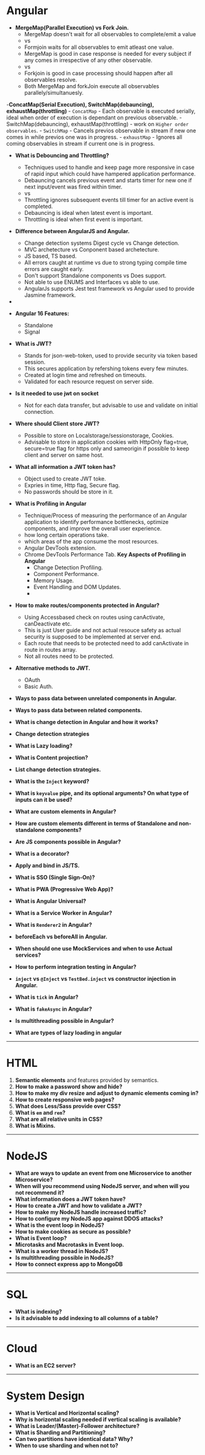 # Angular

- **MergeMap(Parallel Execution) vs Fork Join.**
    - MergeMap doesn't wait for all observables to complete/emit a value 
    - vs
    - Formjoin waits for all observables to emit atleast one value.
    - MergeMap is good in case response is needed for every subject if any comes in irrespective of any other      observable.
    - vs
    - Forkjoin is good in case processing should happen after all observables resolve.
    - Both MergeMap and forkJoin execute all observables parallely/simultanuesly.

-**ConcatMap(Serial Execution), SwitchMap(debauncing), exhaustMap(throttling)**
    - `ConcatMap` - Each observable is executed serially, ideal when order of execution is dependant on previous observable.
    - SwitchMap(debauncing), exhaustMap(throttling) - work on `Higher order observables`.
    - `SwitchMap` - Cancels previos observable in stream if new one comes in while previos one was in progress.
    - `exhaustMap` - Ignores all coming observables in stream if current one is in progress.

- **What is Debouncing and Throttling?**
    - Techniques used to handle and keep page more responsive in case of rapid input which could have hampered application performance.
    - Debauncing cancels previous event and starts timer for new one if next input/event was fired within timer.
    - vs
    - Throttling ignores subsequent events till timer for an active event is completed.
    - Debauncing is ideal when latest event is important.
    - Throttling is ideal when first event is important.

- **Difference between AngularJS and Angular.**
    - Change detection systems Digest cycle vs Change detection.
    - MVC archetecture vs Conponent based archetecture.
    - JS based, TS based.
    - All errors caught at runtime vs due to strong typing compile time errors are caught early.
    - Don't support Standalone components vs Does support.
    - Not able to use ENUMS and Interfaces vs able to use.
    - AngularJs supports Jest test framework vs Angular used to provide Jasmine framework.
- 
- **Angular 16 Features:**
  - Standalone
  - Signal

- **What is JWT?**
    - Stands for json-web-token, used to provide security via token based session.
    - This secures application by refershing tokens every few minutes.
    - Created at login time and refreshed on timeouts.
    - Validated for each resource request on server side.

- **Is it needed to use jwt on socket**
    - Not for each data transfer, but advisable to use and validate on initial connection.

- **Where should Client store JWT?**
    - Possible to store on Localstorage/sessionstorage, Cookies.
    - Advisable to store in application cookies with HttpOnly flag=true, secure=true flag for https only and sameorigin if possible to keep client and server on same host.

- **What all information a JWT token has?**
    - Object used to create JWT toke.
    - Expries in time, Http flag, Secure flag.
    - No passwords should be store in it.

- **What is Profiling in Angular**
    - Technique/Process of measuring the performance of an Angular application to identify performance bottlenecks, optimize components, and improve the overall user experience.
    - how long certain operations take.
    - which areas of the app consume the most resources.
    - Angular DevTools extension.
    - Chrome DevTools Performance Tab.
    **Key Aspects of Profiling in Angular**
        - Change Detection Profiling.
        - Component Performance.
        - Memory Usage.
        - Event Handling and DOM Updates.
        - 

- **How to make routes/components protected in Angular?**
    - Using Accessbased check on routes using canActivate, canDeactivate etc.
    - This is just User guide and not actual resouce safety as actual security is supposed to be implemented at server end.
    - Each route that needs to be protected need to add canActivate in route in routes array.
    - Not all routes need to be protected.

- **Alternative methods to JWT.**
    - OAuth
    - Basic Auth.

- **Ways to pass data between unrelated components in Angular.**
    
- **Ways to pass data between related components.**
- **What is change detection in Angular and how it works?**
- **Change detection strategies**
- **What is Lazy loading?**
- **What is Content projection?**
- **List change detection strategies.**
- **What is the `Inject` keyword?**
- **What is `keyvalue` pipe, and its optional arguments? On what type of inputs can it be used?**
- **What are custom elements in Angular?**
- **How are custom elements different in terms of Standalone and non-standalone components?**
- **Are JS components possible in Angular?**
- **What is a decorator?**
- **Apply and bind in JS/TS.**
- **What is SSO (Single Sign-On)?**
- **What is PWA (Progressive Web App)?**
- **What is Angular Universal?**
- **What is a Service Worker in Angular?**
- **What is `Renderer2` in Angular?**
- **beforeEach vs beforeAll in Angular.**
- **When should one use MockServices and when to use Actual services?**
- **How to perform integration testing in Angular?**
- **`inject` vs `@Inject` vs `TestBed.inject` vs constructor injection in Angular.**
- **What is `tick` in Angular?**
- **What is `fakeAsync` in Angular?**
- **Is multithreading possible in Angular?**
- **What are types of lazy loading in angular**

---

# HTML

1. **Semantic elements** and features provided by semantics.
2. **How to make a password show and hide?**
3. **How to make my div resize and adjust to dynamic elements coming in?**
4. **How to create responsive web pages?**
5. **What does Less/Sass provide over CSS?**
6. **What is `em` and `rem`?**
7. **What are all relative units in CSS?**
8. **What is Mixins.**

---

# NodeJS

- **What are ways to update an event from one Microservice to another Microservice?**
- **When will you recommend using NodeJS server, and when will you not recommend it?**
- **What information does a JWT token have?**
- **How to create a JWT and how to validate a JWT?**
- **How to make my NodeJS handle increased traffic?**
- **How to configure my NodeJS app against DDOS attacks?**
- **What is the event loop in NodeJS?**
- **How to make cookies as secure as possible?**
- **What is Event loop?**
- **Microtasks and Macrotasks in Event loop.**
- **What is a worker thread in NodeJS?**
- **Is multithreading possible in NodeJS?**
- **How to connect express app to MongoDB**

---

# SQL

- **What is indexing?**
- **Is it advisable to add indexing to all columns of a table?**

---

# Cloud

- **What is an EC2 server?**

---

# System Design

- **What is Vertical and Horizontal scaling?**
- **Why is horizontal scaling needed if vertical scaling is available?**
- **What is Leader/(Master)-Follower architecture?**
- **What is Sharding and Partitioning?**
- **Can two partitions have identical data? Why?**
- **When to use sharding and when not to?**
